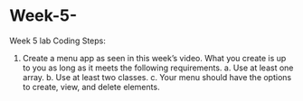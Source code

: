 # Week-5-
Week 5 lab
Coding Steps:
1.	Create a menu app as seen in this week’s video. What you create is up to you as long as it meets the following requirements.
a.	Use at least one array.
b.	Use at least two classes.
c.	Your menu should have the options to create, view, and delete elements. 
